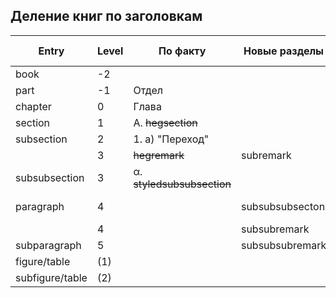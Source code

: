 ## Деление книг по заголовкам

| Entry    | Level | По факту        |Новые разделы| Должно быть |  I | II | III|
|----------|-------|-----------------|-------------|-------------|----|----|----|
| book     |  -2   |                 |             | Том         |    |    |    |
|  part    |  -1   | Отдел           |             | Книга       | ❌ | ❌ | ❌ |
|  chapter |   0   | Глава           |             | Отдел       | ❌ | ❌ | ❌ |
| section  |   1   |А. ~~hegsection~~|             | Глава       | ✅ | ❌ | ❌ |
|subsection|   2   | 1. a) "Переход" |             | А.          | ✅ | ❌ | ❌ |
|          |   3   | ~~hegremark~~       |subremark    | Прим.       | ✅ | ✅ | ✅ |
|subsubsection|3| α. ~~styledsubsubsection~~ |     | a) 1.       | ✅ | ✅ | ✅ |
|paragraph |   4   |           |subsubsubsecton | α) 1. "Переход"| ✅ |    | ✅ |
|          |   4   |                 | subsubremark| Прим.       | ✅ | ✅ |    |
|subparagraph| 5   |                |subsubsubremark| Прим.      | ✅ |    |    |
|figure/table|(1)  |
|subfigure/table|(2)|
